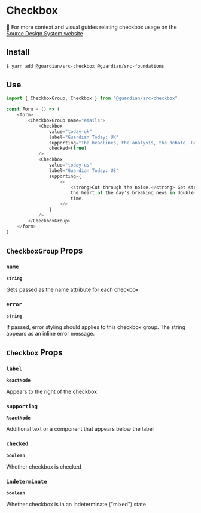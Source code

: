 # Checkbox

📣 For more context and visual guides relating checkbox usage on the [Source Design System website](https://zeroheight.com/2a1e5182b/p/466fad)

## Install

```sh
$ yarn add @guardian/src-checkbox @guardian/src-foundations
```

## Use

```js
import { CheckboxGroup, Checkbox } from "@guardian/src-checkbox"

const Form = () => (
    <form>
        <CheckboxGroup name="emails">
            <Checkbox
                value="today-uk"
                label="Guardian Today: UK"
                supporting="The headlines, the analysis, the debate. Get the whole picture from a source you trust."
                checked={true}
            />
            <Checkbox
                value="today-us"
                label="Guardian Today: US"
                supporting={
                    <>
                        <strong>Cut through the noise.</strong> Get straight to
                        the heart of the day’s breaking news in double-quick
                        time.
                    </>
                }
            />
        </CheckboxGroup>
    </form>
)
```

## `CheckboxGroup` Props

### `name`

**`string`**

Gets passed as the name attribute for each checkbox

### `error`

**`string`**

If passed, error styling should applies to this checkbox group. The string appears as an inline error message.

## `Checkbox` Props

### `label`

**`ReactNode`**

Appears to the right of the checkbox

### `supporting`

**`ReactNode`**

Additional text or a component that appears below the label

### `checked`

**`boolean`**

Whether checkbox is checked

### `indeterminate`

**`boolean`**

Whether checkbox is in an indeterminate ("mixed") state
